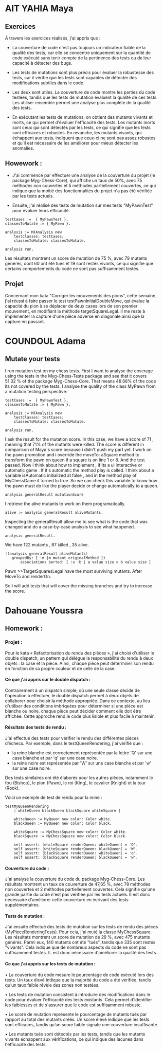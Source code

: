 # AIT YAHIA Maya 

##  Exercices 

À travers les exercices réalisés, j'ai appris que : 

- La couverture de code n'est pas toujours un indicateur fiable de la qualité des tests, car elle se concentre uniquement sur la quantité de code exécuté sans tenir compte de la pertinence des tests ou de leur capacité à détecter des bugs.

- Les tests de mutations sont plus précis pour évaluer la robustesse des tests, car il vérifie que les tests sont capables de détecter des modifications subtiles dans le code.

- Les deux sont utiles. La couverture de code montre les parties du code testées, tandis que les tests de mutation évaluent la qualité de ces tests. Les utiliser ensemble permet une analyse plus complète de la qualité des tests.

- En exécutant les tests de mutations, on obtient des mutants vivants et morts, ce qui permet d'évaluer l'efficacité des tests. 
Les mutants morts sont ceux qui sont détectés par les tests, ce qui signifie que les tests sont efficaces et robustes. En revanche, les mutants vivants, qui échappent aux tests, indiquent que ceux-ci ne sont pas assez robustes et qu'il est nécessaire de les améliorer pour mieux détecter les anomalies.


## Howework : 

- J'ai commencé par effectuer une analyse de la couverture du projet (le package Myg-Chess-Core), qui affiche un taux de 50%, avec 75 méthodes non couvertes et 5 méthodes partiellement couvertes, ce qui indique que la moitié des fonctionnalités du projet n'a pas été vérifiée par les tests actuels.

- Ensuite, j'ai réalisé des tests de mutation sur mes tests "MyPawnTest" pour évaluer leurs efficacité.

```
testCases :=  { MyPawnTest }.
classesToMutate := { MyPawn }.

analysis := MTAnalysis new
    testClasses: testCases;
    classesToMutate: classesToMutate.

analysis run.
```          
Les résultats montrent un score de mutation de 75 %, avec 79 mutants générés, dont 60 ont été tués et 19 sont restés vivants, ce qui signifie que certains comportements du code ne sont pas suffisamment testés.


## Projet 

Concernant mon kata "Corriger les mouvements des pions", cette semaine, j'ai réussi à faire passer le test testPawnInitialDoubleMove, qui évalue la capacité du pion à se déplacer de deux cases lors de son premier mouvement, en modifiant la méthode targetSquareLegal. 
Il me reste à implémenter la capture d'une pièce adverse en diagonale ainsi que la capture en passant.

# COUNDOUL Adama

## Mutate your tests

I run mutation test on my chess tests. First I want to analyse the coverage using the tests in the Myg-Chess-Tests package and see that it covers 51.32 % of the package Myg-Chess-Core. That means 48.68% of the code its not covered by the tests.
I analyse the quality of the class MyPawn from a mutation testing perspective:
```
testCases :=  { MyPawnTest }.
classesToMutate := { MyPawn }.

analysis := MTAnalysis new
    testClasses: testCases;
    classesToMutate: classesToMutate.

analysis run.
```
I ask the result for the mutation score. In this case, we have a score of 71 , meaning that 71% of the mutants were killed. The score is different in comparison of Maya's score because i didn't push my part yet. I work on the pawn promotion and i override the moveTo: aSquare method to transform the pawn on queen if a square is on line 1 or 8. And the test passed. Now i think about how to implement , if its a ui interactive or automatic game . If it's automatic the method play is called. I think about a variable isAutomatic initialized at false , and in the method play of MyChessGame it turned to true. So we can check this variable to know how the pawn must do like the player decide or change automatically to a queen.

```
analysis generalResult mutationScore
```
I retrieve the alive mutants to work on them programatically.

```
alive := analysis generalResult aliveMutants.
```

Inspecting the generalResult allow me to see what is the code that was changed and do a case-by-case analysis to see what happened.
```
analysis generalResult.
```
We have 122 mutants , 87 killed , 35 alive. 

 ```
((analysis generalResult aliveMutants)
	groupedBy: [ :m |m mutant originalMethod ])
		associations sorted: [ :a :b | a value size > b value size ]
```

Pawn >>TargetSquaresLegal have the most surviving mutants. After MoveTo and renderOn.

So I will add tests that will cover the missing branches and try to increase the score.


# Dahouane Youssra

## Homework : 

### Projet : 

Pour le kata « Refactorisation du rendu des pièces », j'ai choisi d'utiliser le double dispatch, un pattern qui délègue la responsabilité du rendu à deux objets : la case et la pièce. Ainsi, chaque pièce peut déterminer son rendu en fonction de sa propre couleur et de celle de la case.

#### Ce que j'ai appris sur le double dispatch :

Contrairement à un dispatch simple, où une seule classe décide de l'opération à effectuer, le double dispatch permet à deux objets de collaborer pour choisir la méthode appropriée. Dans ce contexte, au lieu d'utiliser des conditions imbriquées pour déterminer si une pièce est blanche ou noire, chaque pièce peut décider comment elle doit être affichée. Cette approche rend le code plus lisible et plus facile à maintenir.

#### Résultats des tests de rendu :

J'ai effectué des tests pour vérifier le rendu des différentes pièces d’échecs. Par exemple, dans le testQueenRendering, j'ai vérifié que : 
* la reine blanche est correctement représentée par la lettre 'Q' sur une case blanche et par 'q' sur une case noire.
* la reine noire est représentée par 'W' sur une case blanche et par 'w' sur une case noire.
  
Des tests similaires ont été élaborés pour les autres pièces, notamment le fou (Bishop), le pion (Pawn), le roi (King), le cavalier (Knight) et la tour (Rook).

Voici un exemple de test de rendu pour la reine :

```
testMyQueenRendering
    | whiteQueen blackQueen blackSquare whiteSquare |

    whiteQueen := MyQueen new color: Color white.
    blackQueen := MyQueen new color: Color black.

    whiteSquare := MyChessSquare new color: Color white.
    blackSquare := MyChessSquare new color: Color black.

    self assert: (whiteSquare renderQueen: whiteQueen) = 'Q'.
    self assert: (whiteSquare renderQueen: blackQueen) = 'W'.
    self assert: (blackSquare renderQueen: whiteQueen) = 'q'.
    self assert: (blackSquare renderQueen: blackQueen) = 'w'.

```

#### Couverture du code :

J'ai analysé la couverture du code du package Myg-Chess-Core. Les résultats montrent un taux de couverture de 47,65 %, avec 78 méthodes non couvertes et 2 méthodes partiellement couvertes. Cela signifie qu'une grande partie du code n'est pas vérifiée par les tests actuels. Il est donc nécessaire d'améliorer cette couverture en écrivant des tests supplémentaires. 

#### Tests de mutation :

J'ai ensuite effectué des tests de mutation sur les tests de rendu des pièces (MyPieceRenderingTests). Pour cela, j'ai muté la classe MyChessSquare. Les résultats montrent un score de mutation de 29 %, avec 475 mutants générés. Parmi eux, 140 mutants ont été "tués", tandis que 335 sont restés "vivants". Cela indique que de nombreux aspects du code ne sont pas suffisamment testés. IL est donc nécessaire d'améliorer la qualité des tests.

#### Ce que j'ai appris sur les tests de mutation :

•	La couverture du code mesure le pourcentage de code exécuté lors des tests. Un taux élevé indique que la majorité du code a été vérifiée, tandis qu’un taux faible révèle des zones non testées.

•	Les tests de mutation consistent à introduire des modifications dans le code pour évaluer l'efficacité des tests existants. Cela permet d'identifier les faiblesses et de s'assurer que le code est suffisamment robuste.

•	Le score de mutation représente le pourcentage de mutants tués par rapport au total des mutants créés. Un score élevé indique que les tests sont efficaces, tandis qu’un score faible signale une couverture insuffisante.

•	Les mutants tués sont détectés par les tests, tandis que les mutants vivants échappent aux vérifications, ce qui indique des lacunes dans l'efficacité des tests.

















